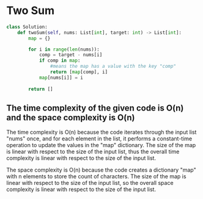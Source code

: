 # Two Sum

```python
class Solution:
    def twoSum(self, nums: List[int], target: int) -> List[int]:
        map = {}

        for i in range(len(nums)):
            comp = target - nums[i]
            if comp in map:
                #means the map has a value with the key "comp"
                return [map[comp], i]
            map[nums[i]] = i
        
        return []
```

## The time complexity of the given code is O(n) and the space complexity is O(n)

The time complexity is O(n) because the code iterates through the input list "nums" once, and for each element in the list, it performs a constant-time operation to update the values in the "map" dictionary. The size of the map is linear with respect to the size of the input list, thus the overall time complexity is linear with respect to the size of the input list.

The space complexity is O(n) because the code creates a dictionary "map" with n elements to store the count of characters. The size of the map is linear with respect to the size of the input list, so the overall space complexity is linear with respect to the size of the input list.